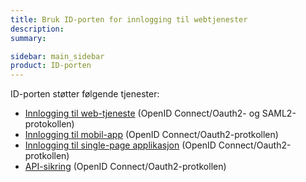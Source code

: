 ```yaml
---
title: Bruk ID-porten for innlogging til webtjenester
description:
summary:

sidebar: main_sidebar
product: ID-porten
---
```


ID-porten støtter følgende tjenester:

- [Innlogging til web-tjeneste]({{site.baseurl}}/docs/ID-porten/oidc/oidc_guide_idporten) (OpenID Connect/Oauth2- og SAML2-protokollen)
- [Innlogging til mobil-app]({{site.baseurl}}/docs/ID-porten/oidc/oidc_auth_app) (OpenID Connect/Oauth2-protkollen)
- [Innlogging til single-page applikasjon]({{site.baseurl}}/docs/ID-porten/oidc/oidc_auth_spa) (OpenID Connect/Oauth2-protkollen)
- [API-sikring]({{site.baseurl}}/docs/ID-porten/oidc/oidc_auth_oauth2) (OpenID Connect/Oauth2-protkollen)
